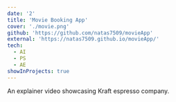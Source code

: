 ```yaml
---
date: '2'
title: 'Movie Booking App'
cover: './movie.png'
github: 'https://github.com/natas7509/movieApp'
external: 'https://natas7509.github.io/movieApp/'
tech:
  - AI
  - PS
  - AE
showInProjects: true
---
```


An explainer video showcasing Kraft espresso company.
